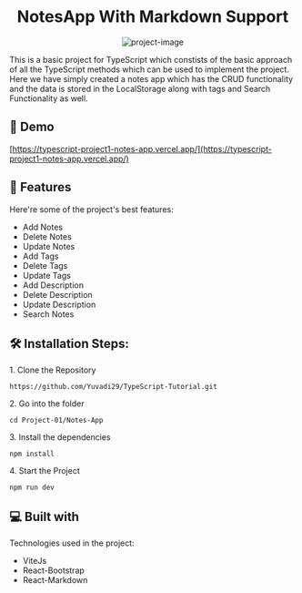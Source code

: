 <h1 align="center" id="title">NotesApp With Markdown Support</h1>

<p align="center"><img src="https://socialify.git.ci/Yuvadi29/TypeScript-Tutorial/image?font=Source%20Code%20Pro&amp;language=1&amp;name=1&amp;owner=1&amp;pattern=Plus&amp;stargazers=1&amp;theme=Dark" alt="project-image"></p>

<p id="description">This is a basic project for TypeScript which constists of the basic approach of all the TypeScript methods which can be used to implement the project. Here we have simply created a notes app which has the CRUD functionality and the data is stored in the LocalStorage along with tags and Search Functionality as well.</p>

<h2>🚀 Demo</h2>

[https://typescript-project1-notes-app.vercel.app/](https://typescript-project1-notes-app.vercel.app/)

  
  
<h2>🧐 Features</h2>

Here're some of the project's best features:

*   Add Notes
*   Delete Notes
*   Update Notes
*   Add Tags
*   Delete Tags
*   Update Tags
*   Add Description
*   Delete Description
*   Update Description
*   Search Notes

<h2>🛠️ Installation Steps:</h2>

<p>1. Clone the Repository</p>

```
https://github.com/Yuvadi29/TypeScript-Tutorial.git
```

<p>2. Go into the folder</p>

```
cd Project-01/Notes-App
```

<p>3. Install the dependencies</p>

```
npm install
```

<p>4. Start the Project</p>

```
npm run dev
```

  
  
<h2>💻 Built with</h2>

Technologies used in the project:

*   ViteJs
*   React-Bootstrap
*   React-Markdown
